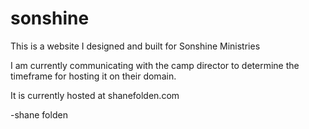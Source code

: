 # sonshine
This is a website I designed and built for Sonshine Ministries

I am currently communicating with the camp director to determine the timeframe for hosting it on their domain.

It is currently hosted at shanefolden.com

-shane folden
